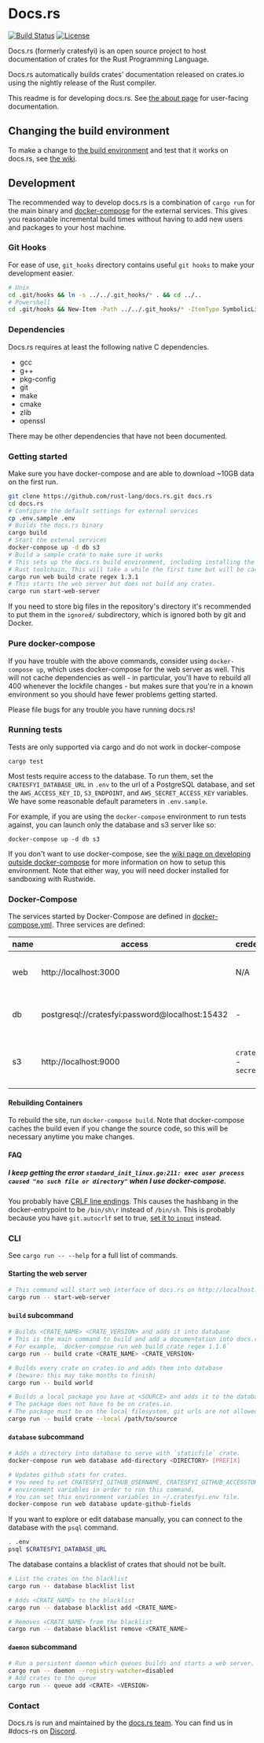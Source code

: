 # Docs.rs

[![Build Status](https://github.com/rust-lang/docs.rs/workflows/CI/badge.svg)](https://github.com/rust-lang/docs.rs/actions?workflow=CI)
[![License](https://img.shields.io/badge/license-MIT-blue.svg)](https://raw.githubusercontent.com/rust-lang/docs.rs/master/LICENSE)

Docs.rs (formerly cratesfyi) is an open source project to host documentation
of crates for the Rust Programming Language.

Docs.rs automatically builds crates' documentation released on crates.io using
the nightly release of the Rust compiler.

This readme is for developing docs.rs. See [the about page](https://docs.rs/about) for user-facing documentation.

## Changing the build environment

To make a change to [the build environment](https://github.com/rust-lang/crates-build-env)
and test that it works on docs.rs, see [the wiki](https://forge.rust-lang.org/docs-rs/add-dependencies.html).

## Development

The recommended way to develop docs.rs is a combination of `cargo run` for
the main binary and [docker-compose](https://docs.docker.com/compose/) for the external services.
This gives you reasonable incremental build times without having to add new users and packages to your host machine.

### Git Hooks

For ease of use, `git_hooks` directory contains useful `git hooks` to make your development easier.

```bash
# Unix
cd .git/hooks && ln -s ../../.git_hooks/* . && cd ../..
# Powershell
cd .git/hooks && New-Item -Path ../../.git_hooks/* -ItemType SymbolicLink -Value . && cd ../..
```

### Dependencies

Docs.rs requires at least the following native C dependencies.

- gcc
- g++
- pkg-config
- git
- make
- cmake
- zlib
- openssl

There may be other dependencies that have not been documented.

### Getting started

Make sure you have docker-compose and are able to download ~10GB data on the first run.

```sh
git clone https://github.com/rust-lang/docs.rs.git docs.rs
cd docs.rs
# Configure the default settings for external services
cp .env.sample .env
# Builds the docs.rs binary
cargo build
# Start the extenal services
docker-compose up -d db s3
# Build a sample crate to make sure it works
# This sets up the docs.rs build environment, including installing the nightly
# Rust toolchain. This will take a while the first time but will be cached afterwards.
cargo run web build crate regex 1.3.1
# This starts the web server but does not build any crates.
cargo run start-web-server
```

If you need to store big files in the repository's directory it's recommended to
put them in the `ignored/` subdirectory, which is ignored both by git and
Docker.

### Pure docker-compose

If you have trouble with the above commands, consider using `docker-compose up`,
which uses docker-compose for the web server as well.
This will not cache dependencies as well - in particular, you'll have to rebuild all 400 whenever the lockfile changes -
but makes sure that you're in a known environment so you should have fewer problems getting started.

Please file bugs for any trouble you have running docs.rs!

### Running tests

Tests are only supported via cargo and do not work in docker-compose

```
cargo test
```

Most tests require access to the database. To run them, set the
`CRATESFYI_DATABASE_URL` in `.env` to the url of a PostgreSQL database,
and set the `AWS_ACCESS_KEY_ID`, `S3_ENDPOINT`, and `AWS_SECRET_ACCESS_KEY` variables.
We have some reasonable default parameters in `.env.sample`.

For example, if you are using the `docker-compose` environment to run tests against, you can launch only the database and s3 server like so:

```console
docker-compose up -d db s3
```

If you don't want to use docker-compose, see the
[wiki page on developing outside docker-compose][wiki-no-compose]
for more information on how to setup this environment.
Note that either way, you will need docker installed for sandboxing with Rustwide.

[wiki-no-compose]: https://forge.rust-lang.org/docs-rs/no-docker-compose.html

### Docker-Compose

The services started by Docker-Compose are defined in [docker-compose.yml].
Three services are defined:

| name | access                                          | credentials                | description                            |
|------|-------------------------------------------------|----------------------------|----------------------------------------|
| web  | http://localhost:3000                           | N/A                        | A container running the docs.rs binary |
| db   | postgresql://cratesfyi:password@localhost:15432 | -                          | Postgres database used by web          |
| s3   | http://localhost:9000                           | `cratesfyi` - `secret_key` | Minio (simulates AWS S3) used by web   |

[docker-compose.yml]: ./docker-compose.yml

#### Rebuilding Containers

To rebuild the site, run `docker-compose build`.
Note that docker-compose caches the build even if you change the source code,
so this will be necessary anytime you make changes.

#### FAQ

##### I keep getting the error `standard_init_linux.go:211: exec user process caused "no such file or directory"` when I use docker-compose.

You probably have [CRLF line endings](https://en.wikipedia.org/wiki/CRLF).
This causes the hashbang in the docker-entrypoint to be `/bin/sh\r` instead of `/bin/sh`.
This is probably because you have `git.autocrlf` set to true,
[set it to `input`](https://stackoverflow.com/questions/10418975) instead.

### CLI

See `cargo run -- --help` for a full list of commands.

#### Starting the web server

```sh
# This command will start web interface of docs.rs on http://localhost:3000
cargo run -- start-web-server
```

#### `build` subcommand

```sh
# Builds <CRATE_NAME> <CRATE_VERSION> and adds it into database
# This is the main command to build and add a documentation into docs.rs.
# For example, `docker-compose run web build crate regex 1.1.6`
cargo run -- build crate <CRATE_NAME> <CRATE_VERSION>

# Builds every crate on crates.io and adds them into database
# (beware: this may take months to finish)
cargo run -- build world

# Builds a local package you have at <SOURCE> and adds it to the database.
# The package does not have to be on crates.io.
# The package must be on the local filesystem, git urls are not allowed.
cargo run -- build crate --local /path/to/source
```

#### `database` subcommand

```sh
# Adds a directory into database to serve with `staticfile` crate.
docker-compose run web database add-directory <DIRECTORY> [PREFIX]

# Updates github stats for crates.
# You need to set CRATESFYI_GITHUB_USERNAME, CRATESFYI_GITHUB_ACCESSTOKEN
# environment variables in order to run this command.
# You can set this environment variables in ~/.cratesfyi.env file.
docker-compose run web database update-github-fields
```

If you want to explore or edit database manually, you can connect to the database
with the `psql` command.

```sh
. .env
psql $CRATESFYI_DATABASE_URL
```

The database contains a blacklist of crates that should not be built.

```sh
# List the crates on the blacklist
cargo run -- database blacklist list

# Adds <CRATE_NAME> to the blacklist
cargo run -- database blacklist add <CRATE_NAME>

# Removes <CRATE_NAME> from the blacklist
cargo run -- database blacklist remove <CRATE_NAME>
```

#### `daemon` subcommand

```sh
# Run a persistent daemon which queues builds and starts a web server.
cargo run -- daemon --registry-watcher=disabled
# Add crates to the queue
cargo run -- queue add <CRATE> <VERSION>
```

### Contact

Docs.rs is run and maintained by the [docs.rs team](https://www.rust-lang.org/governance/teams/dev-tools#docs-rs).
You can find us in #docs-rs on [Discord](https://discord.gg/f7mTXPW).
